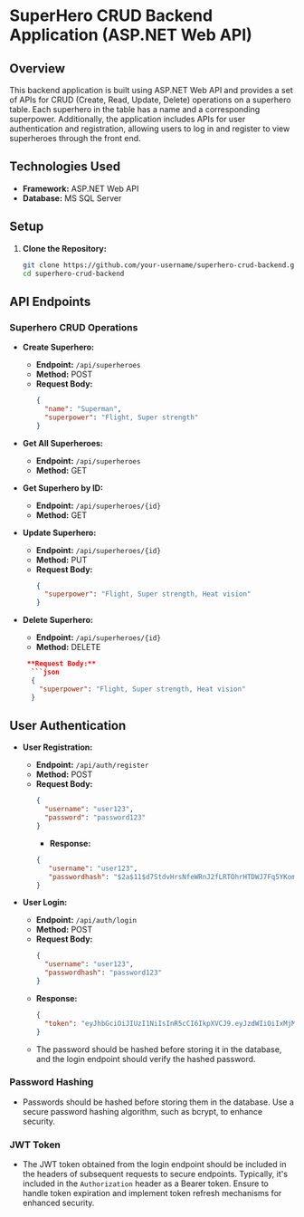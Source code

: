 # SuperHero CRUD Backend Application (ASP.NET Web API)

## Overview

This backend application is built using ASP.NET Web API and provides a set of APIs for CRUD (Create, Read, Update, Delete) operations on a superhero table. Each superhero in the table has a name and a corresponding superpower. Additionally, the application includes APIs for user authentication and registration, allowing users to log in and register to view superheroes through the front end.

## Technologies Used

- **Framework:** ASP.NET Web API
- **Database:** MS SQL Server

## Setup

1. **Clone the Repository:**
   ```bash
   git clone https://github.com/your-username/superhero-crud-backend.git
   cd superhero-crud-backend

## API Endpoints

### Superhero CRUD Operations

- **Create Superhero:**
  - **Endpoint:** `/api/superheroes`
  - **Method:** POST
  - **Request Body:**
    ```json
    {
      "name": "Superman",
      "superpower": "Flight, Super strength"
    }
    ```

- **Get All Superheroes:**
  - **Endpoint:** `/api/superheroes`
  - **Method:** GET

- **Get Superhero by ID:**
  - **Endpoint:** `/api/superheroes/{id}`
  - **Method:** GET

- **Update Superhero:**
  - **Endpoint:** `/api/superheroes/{id}`
  - **Method:** PUT
  - **Request Body:**
    ```json
    {
      "superpower": "Flight, Super strength, Heat vision"
    }
    ```

- **Delete Superhero:**
  - **Endpoint:** `/api/superheroes/{id}`
  - **Method:** DELETE
  ```json
   **Request Body:**
    ```json
    {
      "superpower": "Flight, Super strength, Heat vision"
    }
    ```
  
  


## User Authentication

- **User Registration:**
  - **Endpoint:** `/api/auth/register`
  - **Method:** POST
  - **Request Body:**
    ```json
    {
      "username": "user123",
      "password": "password123"
    }
    ```
      - **Response:**
    ```json
    {
       "username": "user123",
       "passwordhash": "$2a$11$d7StdvHrsNfeWRnJ2fLRTOhrHTDWJ7Fq5YKomrMKR1A0v2uDZ6Ffe" 
    }
    ```

- **User Login:**
  - **Endpoint:** `/api/auth/login`
  - **Method:** POST
  - **Request Body:**
    ```json
    {
      "username": "user123",
      "passwordhash": "password123"
    }
    ```
  - **Response:**
    ```json
    {
      "token": "eyJhbGciOiJIUzI1NiIsInR5cCI6IkpXVCJ9.eyJzdWIiOiIxMjM0NTY3ODkwIiwibmFtZSI6IkpvaG4gRG9lIiwiaWF0IjoxNTE2MjM5MDIyfQ.SflKxwRJSMeKKF2QT4fwpMeJf36POk6yJV_adQssw5c"
    }
    ```
  - The password should be hashed before storing it in the database, and the login endpoint should verify the hashed password.

### Password Hashing

- Passwords should be hashed before storing them in the database. Use a secure password hashing algorithm, such as bcrypt, to enhance security.

### JWT Token

- The JWT token obtained from the login endpoint should be included in the headers of subsequent requests to secure endpoints. Typically, it's included in the `Authorization` header as a Bearer token. Ensure to handle token expiration and implement token refresh mechanisms for enhanced security.

  

